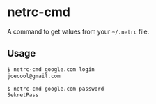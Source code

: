 # netrc-cmd

A command to get values from your `~/.netrc` file.

## Usage

``` sh
$ netrc-cmd google.com login
joecool@gmail.com
```

``` sh
$ netrc-cmd google.com password
SekretPass
```
